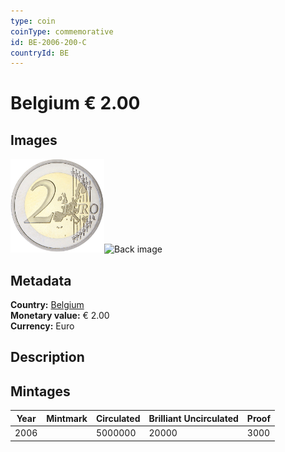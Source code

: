```yaml
---
type: coin
coinType: commemorative
id: BE-2006-200-C
countryId: BE
---
```


# Belgium € 2.00

## Images

<img src="../../Images/common-2002-200.png" height="150" alt="Front image"><img src="Images/BE-2006-200-000.png" height="150" alt="Back image">

## Metadata

**Country:** [Belgium](../../Countries/Belgium/index.md)\
**Monetary value:** € 2.00\
**Currency:** Euro

## Description


## Mintages

| Year | Mintmark | Circulated | Brilliant Uncirculated | Proof |
| ---- | -------- | ---------- | ---------------------- | ----- |
| 2006 |  | 5000000| 20000 | 3000 |
